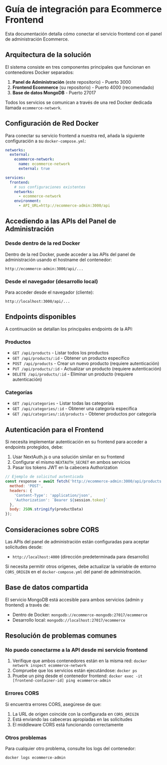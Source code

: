# Guía de integración para Ecommerce Frontend

Esta documentación detalla cómo conectar el servicio frontend con el panel de administración Ecommerce.

## Arquitectura de la solución

El sistema consiste en tres componentes principales que funcionan en contenedores Docker separados:

1. **Panel de Administración** (este repositorio) - Puerto 3000
2. **Frontend Ecommerce** (su repositorio) - Puerto 4000 (recomendado)
3. **Base de datos MongoDB** - Puerto 27017

Todos los servicios se comunican a través de una red Docker dedicada llamada `ecommerce-network`.

## Configuración de Red Docker

Para conectar su servicio frontend a nuestra red, añada la siguiente configuración a su `docker-compose.yml`:

```yaml
networks:
  external:
    ecommerce-network:
      name: ecommerce-network
      external: true

services:
  frontend:
    # sus configuraciones existentes
    networks:
      - ecommerce-network
    environment:
      - API_URL=http://ecommerce-admin:3000/api
```

## Accediendo a las APIs del Panel de Administración

### Desde dentro de la red Docker

Dentro de la red Docker, puede acceder a las APIs del panel de administración usando el hostname del contenedor:

```
http://ecommerce-admin:3000/api/...
```

### Desde el navegador (desarrollo local)

Para acceder desde el navegador (cliente):

```
http://localhost:3000/api/...
```

## Endpoints disponibles

A continuación se detallan los principales endpoints de la API:

### Productos

- `GET /api/products` - Listar todos los productos
- `GET /api/products/:id` - Obtener un producto específico
- `POST /api/products` - Crear un nuevo producto (requiere autenticación)
- `PUT /api/products/:id` - Actualizar un producto (requiere autenticación)
- `DELETE /api/products/:id` - Eliminar un producto (requiere autenticación)

### Categorías

- `GET /api/categories` - Listar todas las categorías
- `GET /api/categories/:id` - Obtener una categoría específica
- `GET /api/categories/:id/products` - Obtener productos por categoría

## Autenticación para el Frontend

Si necesita implementar autenticación en su frontend para acceder a endpoints protegidos, debe:

1. Usar NextAuth.js o una solución similar en su frontend
2. Configurar el mismo `NEXTAUTH_SECRET` en ambos servicios
3. Pasar los tokens JWT en la cabecera Authorization

```javascript
// Ejemplo de solicitud autenticada
const response = await fetch('http://ecommerce-admin:3000/api/products', {
  method: 'POST',
  headers: {
    'Content-Type': 'application/json',
    'Authorization': `Bearer ${session.token}`
  },
  body: JSON.stringify(productData)
});
```

## Consideraciones sobre CORS

Las APIs del panel de administración están configuradas para aceptar solicitudes desde:
- `http://localhost:4000` (dirección predeterminada para desarrollo)

Si necesita permitir otros orígenes, debe actualizar la variable de entorno `CORS_ORIGIN` en el `docker-compose.yml` del panel de administración.

## Base de datos compartida

El servicio MongoDB está accesible para ambos servicios (admin y frontend) a través de:
- Dentro de Docker: `mongodb://ecommerce-mongodb:27017/ecommerce`
- Desarrollo local: `mongodb://localhost:27017/ecommerce`

## Resolución de problemas comunes

### No puedo conectarme a la API desde mi servicio frontend

1. Verifique que ambos contenedores están en la misma red: `docker network inspect ecommerce-network`
2. Compruebe que los servicios están ejecutándose: `docker ps`
3. Pruebe un ping desde el contenedor frontend: `docker exec -it [frontend-container-id] ping ecommerce-admin`

### Errores CORS

Si encuentra errores CORS, asegúrese de que:
1. La URL de origen coincide con la configurada en `CORS_ORIGIN`
2. Está enviando las cabeceras apropiadas en las solicitudes
3. El middleware CORS está funcionando correctamente

### Otros problemas

Para cualquier otro problema, consulte los logs del contenedor:
```bash
docker logs ecommerce-admin
```
